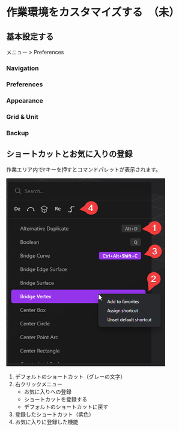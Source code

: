 # 作業環境をカスタマイズする　（未）

## 基本設定する

メニュー > Preferences

### Navigation

### Preferences

### Appearance

### Grid & Unit

### Backup

## ショートカットとお気に入りの登録

作業エリア内で`F`キーを押すとコマンドパレットが表示されます。

![F-Menu](./img/f-menu.png)

1. デフォルトのショートカット（グレーの文字）
2. 右クリックメニュー
    - お気に入りへの登録
    - ショートカットを登録する
    - デフォルトのショートカットに戻す
3. 登録したショートカット（紫色）
4. お気に入りに登録した機能

